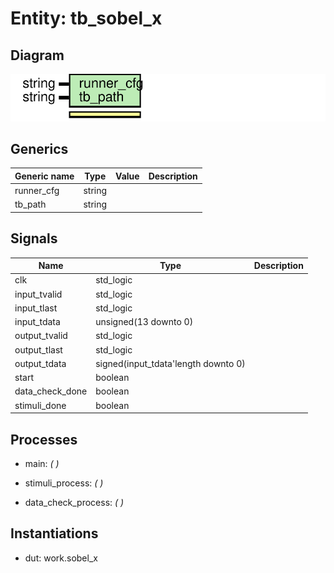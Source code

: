 # Entity: tb_sobel_x
## Diagram
![Diagram](tb_sobel_x.svg "Diagram")
## Generics
| Generic name | Type   | Value | Description |
| ------------ | ------ | ----- | ----------- |
| runner_cfg   | string |       |             |
| tb_path      | string |       |             |
## Signals
| Name             | Type                                | Description |
| ---------------- | ----------------------------------- | ----------- |
| clk              | std_logic                           |             |
| input_tvalid     | std_logic                           |             |
| input_tlast      | std_logic                           |             |
| input_tdata      | unsigned(13 downto 0)               |             |
| output_tvalid    | std_logic                           |             |
| output_tlast     | std_logic                           |             |
| output_tdata     | signed(input_tdata'length downto 0) |             |
| start            | boolean                             |             |
|  data_check_done | boolean                             |             |
|  stimuli_done    | boolean                             |             |
## Processes
- main: _(  )_

- stimuli_process: _(  )_

- data_check_process: _(  )_

## Instantiations
- dut: work.sobel_x
